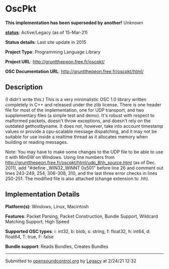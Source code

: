 # OscPkt

**This implementation has been superseded by another!**
Unknown

**[status](../implementation-status.html)**: Active/Legacy (as of 15-Mar-21)

**Status details**: 
Last site update in 2015

**Project Type**: Programming Language Library

**Project URL**: <http://gruntthepeon.free.fr/oscpkt/>

**OSC Documentation URL**: <http://gruntthepeon.free.fr/oscpkt/html/>

## Description

(I didn't write this.) This is a very minimalistic OSC 1.0 library written completely in C++ and released under the zlib license. There is one header file for most of the implementation, one for UDP transport, and two supplementary files (a simple test and demo). It's robust with respect to malformed packets, doesn't throw exceptions, and doesn't rely on the outdated gethostbyname. It does not, however, take into account timestamp values or provide a cpu-scalable message dispatching, and it may not be suitable for use inside a realtime thread as it allocates memory when building or reading messages. <p> Note: You may have to make some changes to the UDP file to be able to use it with MinGW on Windows. Using line numbers from http://gruntthepeon.free.fr/oscpkt/html/udp_8hh_source.html (as of Dec. 2011), add "#define _WIN32_WINNT 0x501" before line 26 and comment out lines 243-249, 254, 306-308, 310, and the last three error checks in lines 250-251. The modified file is also attached (change extension to .hh).

## Implementation Details

**Platform(s)**: Windows, Linux, Macintosh

**Features**: Packet Parsing, Packet Construction, Bundle Support, Wildcard Matching Support, High Speed

**Supported OSC types**: i: int32, b: blob, s: string, f: float32, h: int64, d: float64, T: true, F: false

**Bundle support**: Reads Bundles, Creates Bundles

---
Submitted to [opensoundcontrol.org](https://opensoundcontrol.org) by [Legacy](https://web.archive.org) at 2/24/21 12:32
